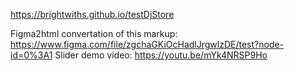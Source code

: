 https://brightwiths.github.io/testDjStore

Figma2html convertation of this markup: https://www.figma.com/file/zgchaGKiOcHadlJrgwlzDE/test?node-id=0%3A1
Slider demo video: https://youtu.be/mYk4NRSP9Ho